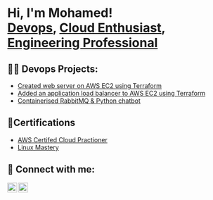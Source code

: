 <h1>Hi, I'm Mohamed! <br/><a href="https://github.com/mo-hakim">Devops</a>, <a href="https://www.linkedin.com/in/mohamed-abdihakim/">Cloud Enthusiast</a>, <a href="https://www.linkedin.com/in/mohamed-abdihakim">Engineering Professional</a></h1>

<h2>👨‍💻 Devops Projects:</h2>

 - [Created web server on AWS EC2 using Terraform](https://github.com/mo-hakim/AWS-EC2-web-server-using-Terraform-)
 - [Added an application load balancer to AWS EC2 using Terraform](https://github.com/mo-hakim/AWS-EC2-web-server-using-Terraform-)
 - [Containerised RabbitMQ & Python chatbot](https://github.com/mo-hakim/rabbitmq-dockerization)

<h2>🧾Certifications</h2>

- [AWS Certifed Cloud Practioner](https://www.credly.com/badges/dcd125f9-3cc9-4ff9-8c85-6d2279d57314/linked_in_profile)
- [Linux Mastery](https://www.udemy.com/course/linux-mastery/)

<h2> 🤳 Connect with me:</h2>


[<img align="left" alt="Mo-hakim | LinkedIn" width="22px" src="https://cdn.jsdelivr.net/npm/simple-icons@v3/icons/linkedin.svg" />][linkedin]
[<img align="left" alt="Mo-hakim | Instagram" width="22px" src="https://cdn.jsdelivr.net/npm/simple-icons@v3/icons/instagram.svg" />][instagram]

[twitter]: https://twitter.com/
[youtube]: https://www.youtube.com/
[instagram]: https://www.instagram.com/cutclears/
[linkedin]: https://linkedin.com/in/mohamed-abdihakim

<!--
**joshmadakor1/joshmadakor1** is a ✨ _special_ ✨ repository because its `README.md` (this file) appears on your GitHub profile.

Here are some ideas to get you started:

- 🔭 I’m currently working on ...
- 🌱 I’m currently learning ...
- 👯 I’m looking to collaborate on ...
- 🤔 I’m looking for help with ...
- 💬 Ask me about ...
- 📫 How to reach me: ...
- 😄 Pronouns: ...
- ⚡ Fun fact: ...
-->
